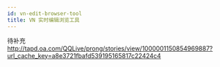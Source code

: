 ```yaml
---
id: vn-edit-browser-tool
title: VN 实时编辑浏览工具
---
```


待补充
http://tapd.oa.com/QQLive/prong/stories/view/1000001150854969887?url_cache_key=a8e3721fbafd539195165817c22424c4